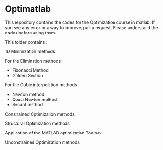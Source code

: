 # Optimatlab

This repository contains the codes for the Optimization course in matlab.
If you see any error or a way to improve, pull a request.
Please understand the codes before using them.


This folder contains : 

1D Minimization methods

For the Elimination methods
-	Fibonacci Method
-	Golden Section

For the Cubic interpolation methods
-	Newton method
-	Quasi Newton method
-	Secant method

Constrained Optimization methods

Structural Optimization methods

Application of the MATLAB optimization Toolbox

Unconstrained Optimization methods

